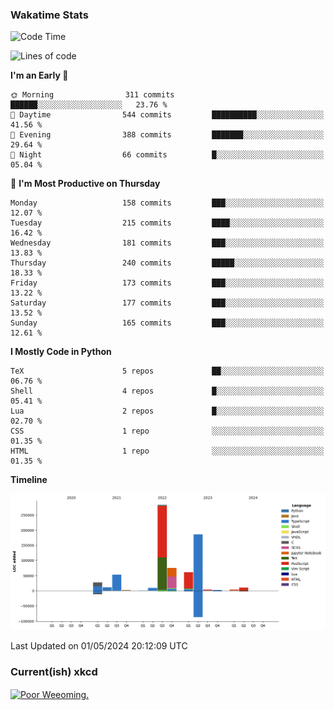 ### Wakatime Stats
<!--START_SECTION:waka-->
![Code Time](http://img.shields.io/badge/Code%20Time-2%2C515%20hrs%2025%20mins-blue)

![Lines of code](https://img.shields.io/badge/From%20Hello%20World%20I%27ve%20Written-730.2%20thousand%20lines%20of%20code-blue)

**I'm an Early 🐤** 

```text
🌞 Morning                311 commits         ██████░░░░░░░░░░░░░░░░░░░   23.76 % 
🌆 Daytime                544 commits         ██████████░░░░░░░░░░░░░░░   41.56 % 
🌃 Evening                388 commits         ███████░░░░░░░░░░░░░░░░░░   29.64 % 
🌙 Night                  66 commits          █░░░░░░░░░░░░░░░░░░░░░░░░   05.04 % 
```
📅 **I'm Most Productive on Thursday** 

```text
Monday                   158 commits         ███░░░░░░░░░░░░░░░░░░░░░░   12.07 % 
Tuesday                  215 commits         ████░░░░░░░░░░░░░░░░░░░░░   16.42 % 
Wednesday                181 commits         ███░░░░░░░░░░░░░░░░░░░░░░   13.83 % 
Thursday                 240 commits         █████░░░░░░░░░░░░░░░░░░░░   18.33 % 
Friday                   173 commits         ███░░░░░░░░░░░░░░░░░░░░░░   13.22 % 
Saturday                 177 commits         ███░░░░░░░░░░░░░░░░░░░░░░   13.52 % 
Sunday                   165 commits         ███░░░░░░░░░░░░░░░░░░░░░░   12.61 % 
```


**I Mostly Code in Python** 

```text
TeX                      5 repos             ██░░░░░░░░░░░░░░░░░░░░░░░   06.76 % 
Shell                    4 repos             █░░░░░░░░░░░░░░░░░░░░░░░░   05.41 % 
Lua                      2 repos             █░░░░░░░░░░░░░░░░░░░░░░░░   02.70 % 
CSS                      1 repo              ░░░░░░░░░░░░░░░░░░░░░░░░░   01.35 % 
HTML                     1 repo              ░░░░░░░░░░░░░░░░░░░░░░░░░   01.35 % 
```



**Timeline**

![Lines of Code chart](https://raw.githubusercontent.com/joshuajeschek/joshuajeschek/main/assets/bar_graph.png)


 Last Updated on 01/05/2024 20:12:09 UTC
<!--END_SECTION:waka-->

### Current(ish) xkcd
<a id="xkcd-a" title="Poor Weeoming." href="https://www.xkcd.com" target="_blank">
        <img align="center" id="xkcd-img" src="https://imgs.xkcd.com/comics/alphabetical_cartogram.png" alt="Poor Weeoming." height=300 />
</a>

